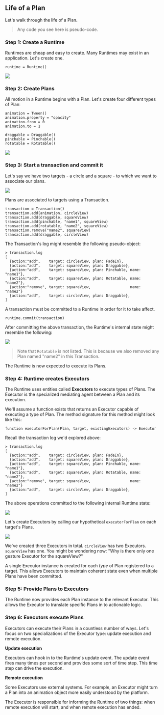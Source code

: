 ## Life of a Plan

Let's walk through the life of a Plan.

> Any code you see here is pseudo-code.

### Step 1: Create a Runtime

Runtimes are cheap and easy to create. Many Runtimes may exist in an application. Let's create one.

    runtime = Runtime()

![](../../_assets/LifeOfAPlan-step1.svg)

### Step 2: Create Plans

All motion in a Runtime begins with a Plan. Let's create four different types of Plan:

    animation = Tween()
    animation.property = "opacity"
    animation.from = 0
    animation.to = 1
    
    draggable = Draggable()
    pinchable = Pinchable()
    rotatable = Rotatable()

![](../../_assets/LifeOfAPlan-step2.svg)

### Step 3: Start a transaction and commit it

Let's say we have two targets - a circle and a square - to which we want to associate our plans.

![](../../_assets/LifeOfAPlan-step3-targets.svg)

Plans are associated to targets using a Transaction.

    transaction = Transaction()
    transaction.add(animation, circleView)
    transaction.add(draggable, squareView)
    transaction.add(pinchable, "name1", squareView)
    transaction.add(rotatable, "name2", squareView)
    transaction.remove("name2", squareView)
    transaction.add(draggable, circleView)

The Transaction's log might resemble the following pseudo-object:

    > transaction.log
    [
      {action:"add",    target: circleView, plan: FadeIn},
      {action:"add",    target: squareView, plan: Draggable},
      {action:"add",    target: squareView, plan: Pinchable, name: "name1"},
      {action:"add",    target: squareView, plan: Rotatable, name: "name2"},
      {action:"remove", target: squareView,                  name: "name2"}
      {action:"add",    target: circleView, plan: Draggable},
    ]

A transaction must be committed to a Runtime in order for it to take affect.

    runtime.commit(transaction)

After committing the above transaction, the Runtime's internal state might resemble the following:

![](../../_assets/TargetManagers.svg)

> Note that `Rotatable` is not listed. This is because we also removed any Plan named "name2" in this Transaction.

The Runtime is now expected to execute its Plans.

### Step 4: Runtime creates Executors

The Runtime uses entities called **Executors** to execute types of Plans. The Executor is the specialized mediating agent between a Plan and its execution.

We'll assume a function exists that returns an Executor capable of executing a type of Plan. The method signature for this method might look like this:

    function executorForPlan(Plan, target, existingExecutors) -> Executor

Recall the transaction log we'd explored above:

    > transaction.log
    [
      {action:"add",    target: circleView, plan: FadeIn},
      {action:"add",    target: squareView, plan: Draggable},
      {action:"add",    target: squareView, plan: Pinchable, name: "name1"},
      {action:"add",    target: squareView, plan: Rotatable, name: "name2"},
      {action:"remove", target: squareView,                  name: "name2"}
      {action:"add",    target: circleView, plan: Draggable},
    ]

The above operations committed to the following internal Runtime state:

![](../../_assets/TargetManagers.svg)

Let's create Executors by calling our hypothetical `executorForPlan` on each target's Plans.

![](../../_assets/Executors.svg)

We've created three Executors in total. `circleView` has two Executors. `squareView` has one. You might be wondering now: "Why is there only one gesture Executor for the squareView?"

A single Executor instance is created for each *type* of Plan registered to a target. This allows Executors to maintain coherent state even when multiple Plans have been committed.

### Step 5: Provide Plans to Executors

The Runtime now provides each Plan instance to the relevant Executor. This allows the Executor to translate specific Plans in to actionable logic.

### Step 6: Executors execute Plans

Executors can execute their Plans in a countless number of ways. Let's focus on two specializations of the Executor type: update execution and remote execution.

**Update execution**

Executors can hook in to the Runtime's update event. The update event fires many times per second and provides some sort of time step. This time step can drive the execution.

**Remote execution**

Some Executors use external systems. For example, an Executor might turn a Plan into an animation object more easily understood by the platform.

The Executor is responsible for informing the Runtime of two things: when remote execution will start, and when remote execution has ended.

